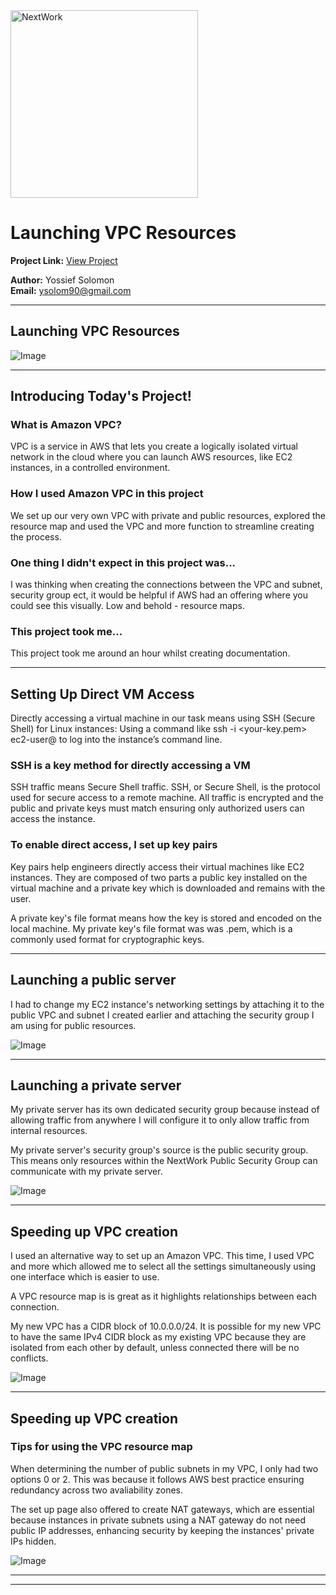 <img src="https://cdn.prod.website-files.com/677c400686e724409a5a7409/6790ad949cf622dc8dcd9fe4_nextwork-logo-leather.svg" alt="NextWork" width="300" />

# Launching VPC Resources

**Project Link:** [View Project](http://learn.nextwork.org/projects/aws-networks-ec2)

**Author:** Yossief Solomon  
**Email:** ysolom90@gmail.com

---

## Launching VPC Resources

![Image](http://learn.nextwork.org/sparkling_violet_festive_wombat/uploads/aws-networks-ec2_8ee57662)

---

## Introducing Today's Project!

### What is Amazon VPC?

VPC is a service in AWS that lets you create a logically isolated virtual network in the cloud where you can launch AWS resources, like EC2 instances, in a controlled environment.

### How I used Amazon VPC in this project

We set up our very own VPC with private and public resources, explored the resource map and used the VPC and more function to streamline creating the process. 

### One thing I didn't expect in this project was...

I was thinking when creating the connections between the VPC and subnet, security group ect, it would be helpful if AWS had an offering where you could see this visually. Low and behold - resource maps. 

### This project took me...

This project took me around an hour whilst creating documentation. 

---

## Setting Up Direct VM Access

Directly accessing a virtual machine in our task means using SSH (Secure Shell) for Linux instances: Using a command like ssh -i <your-key.pem> ec2-user@<public-ip> to log into the instance’s command line.

### SSH is a key method for directly accessing a VM

SSH traffic means Secure Shell traffic. SSH, or Secure Shell, is the protocol used for secure access to a remote machine. All traffic is encrypted and the public and private keys must match ensuring only authorized users can access the instance.

### To enable direct access, I set up key pairs

Key pairs help engineers directly access their virtual machines like EC2 instances. They are composed of two parts a public key installed on the virtual machine and a private key which is downloaded and remains with the user. 

A private key's file format means how the key is stored and encoded on the local machine. My private key's file format was was .pem, which is a commonly used format for cryptographic keys.

---

## Launching a public server

I had to change my EC2 instance's networking settings by attaching it to the public VPC and subnet I created earlier and attaching the security group I am using for public resources. 

![Image](http://learn.nextwork.org/sparkling_violet_festive_wombat/uploads/aws-networks-ec2_88727bef)

---

## Launching a private server

My private server has its own dedicated security group because instead of allowing traffic from anywhere I will configure it to only allow traffic from internal resources. 

My private server's security group's source is the public security group. This means only resources within the NextWork Public Security Group can communicate with my private server.

![Image](http://learn.nextwork.org/sparkling_violet_festive_wombat/uploads/aws-networks-ec2_4a9e8014)

---

## Speeding up VPC creation

I used an alternative way to set up an Amazon VPC. This time, I used VPC and more which allowed me to select all the settings simultaneously using one interface which is easier to use. 

A VPC resource map is is great as it highlights relationships between each connection. 

My new VPC has a CIDR block of 10.0.0.0/24. It is possible for my new VPC to have the same IPv4 CIDR block as my existing VPC because they are isolated from each other by default, unless connected there will be no conflicts. 

![Image](http://learn.nextwork.org/sparkling_violet_festive_wombat/uploads/aws-networks-ec2_1cbb1b88)

---

## Speeding up VPC creation

### Tips for using the VPC resource map

When determining the number of public subnets in my VPC, I only had two options 0 or 2. This was because it follows AWS best practice ensuring redundancy across two avaliability zones. 

The set up page also offered to create NAT gateways, which are  essential because instances in private subnets using a NAT gateway do not need public IP addresses, enhancing security by keeping the instances' private IPs hidden.

![Image](http://learn.nextwork.org/sparkling_violet_festive_wombat/uploads/aws-networks-ec2_8ee57662)

---

---

